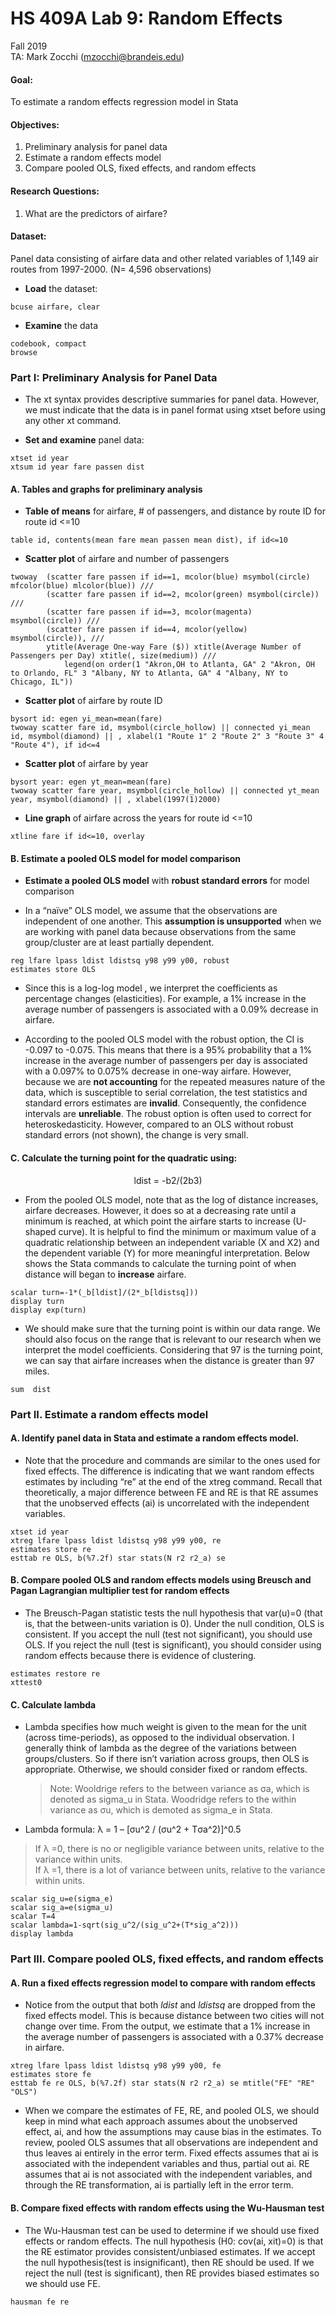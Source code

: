 # HS 409A Lab 9: Random Effects
Fall 2019  
TA: Mark Zocchi (mzocchi@brandeis.edu)


#### Goal:
To estimate a random effects regression model in Stata

#### Objectives: 
1.	Preliminary analysis for panel data
2.	Estimate a random effects model
3.	Compare pooled OLS, fixed effects, and random effects

#### Research Questions: 
1)	What are the predictors of airfare? 

#### Dataset:
Panel data consisting of airfare data and other related variables of 1,149 air routes from 1997-2000. (N= 4,596 observations)

* **Load** the dataset:
```
bcuse airfare, clear
```
* **Examine** the data
```
codebook, compact
browse
```

### Part I: Preliminary Analysis for Panel Data
* The xt syntax provides descriptive summaries for panel data.  However, we must indicate that the data is in panel format using xtset before using any other xt command.

* **Set and examine** panel data:
```
xtset id year
xtsum id year fare passen dist
```

#### A.	Tables and graphs for preliminary analysis
* **Table of means** for airfare, # of passengers, and distance by route ID for route id <=10
```
table id, contents(mean fare mean passen mean dist), if id<=10
```

* **Scatter plot** of airfare and number of passengers  
```
twoway  (scatter fare passen if id==1, mcolor(blue) msymbol(circle) mfcolor(blue) mlcolor(blue)) /// 
		(scatter fare passen if id==2, mcolor(green) msymbol(circle)) ///
		(scatter fare passen if id==3, mcolor(magenta) msymbol(circle)) ///
		(scatter fare passen if id==4, mcolor(yellow) msymbol(circle)), ///
		ytitle(Average One-way Fare ($)) xtitle(Average Number of Passengers per Day) xtitle(, size(medium)) ///
			legend(on order(1 "Akron,OH to Atlanta, GA" 2 "Akron, OH to Orlando, FL" 3 "Albany, NY to Atlanta, GA" 4 "Albany, NY to Chicago, IL"))
```

* **Scatter plot** of airfare by route ID
```
bysort id: egen yi_mean=mean(fare)
twoway scatter fare id, msymbol(circle_hollow) || connected yi_mean id, msymbol(diamond) || , xlabel(1 "Route 1" 2 "Route 2" 3 "Route 3" 4 "Route 4"), if id<=4
```
* **Scatter plot** of airfare by year 
```
bysort year: egen yt_mean=mean(fare)
twoway scatter fare year, msymbol(circle_hollow) || connected yt_mean year, msymbol(diamond) || , xlabel(1997(1)2000)
```
* **Line graph** of airfare across the years for route id <=10
```
xtline fare if id<=10, overlay
```

#### B. Estimate a pooled OLS model for model comparison

* **Estimate a pooled OLS model** with **robust standard errors** for model comparison 

* In a “naïve” OLS model, we assume that the observations are independent of one another.  This **assumption is unsupported** when we are working with panel data because observations from the same group/cluster are at least partially dependent.  
```
reg lfare lpass ldist ldistsq y98 y99 y00, robust
estimates store OLS
```
* Since this is a log-log model , we interpret the coefficients as percentage changes (elasticities).  For example, a 1% increase in the average number of passengers is associated with a 0.09% decrease in airfare.

* According to the pooled OLS model with the robust option, the CI is -0.097 to -0.075. This means that there is a 95% probability that a 1% increase in the average number of passengers per day is associated with a 0.097% to 0.075% decrease in one-way airfare.  However, because we are **not accounting** for the repeated measures nature of the data, which is susceptible to serial correlation, the test statistics and standard errors estimates are **invalid**.  Consequently, the confidence intervals are **unreliable**. The robust option is often used to correct for heteroskedasticity.  However, compared to an OLS without robust standard errors (not shown), the change is very small.  

#### C. Calculate the turning point for the quadratic using:
<p align="center"> ldist = -b2/(2b3) </p>

* From the pooled OLS model, note that as the log of distance increases, airfare decreases.  However, it does so at a decreasing rate until a minimum is reached, at which point the airfare starts to increase (U-shaped curve).   It is helpful to find the minimum or maximum value of a quadratic relationship between an independent variable (X and X2) and the dependent variable (Y) for more meaningful interpretation. Below shows the Stata commands to calculate the turning point of when distance will began to **increase** airfare.
```
scalar turn=-1*(_b[ldist]/(2*_b[ldistsq]))
display turn
display exp(turn)
```
* We should make sure that the turning point is within our data range. We should also focus on the range that is relevant to our research when we interpret the model coefficients.  Considering that 97 is the turning point, we can say that airfare increases when the distance is greater than 97 miles.
```
sum  dist
```

### Part II. Estimate a random effects model
#### A.	Identify panel data in Stata and estimate a random effects model.
* Note that the procedure and commands are similar to the ones used for fixed effects. The difference is indicating that we want random effects estimates by including “re” at the end of the xtreg command.    Recall that theoretically, a major difference between FE and RE is that RE assumes that the unobserved effects (ai) is uncorrelated with the independent variables. 
```
xtset id year
xtreg lfare lpass ldist ldistsq y98 y99 y00, re
estimates store re
esttab re OLS, b(%7.2f) star stats(N r2 r2_a) se
```

#### B. Compare pooled OLS and random effects models using Breusch and Pagan Lagrangian multiplier test for random effects
* The Breusch-Pagan statistic tests the null hypothesis that var(u)=0 (that is, that the between-units variation is 0). Under the null condition, OLS is consistent. If you accept the null (test not significant), you should use OLS. If you reject the null (test is significant), you should consider using random effects because there is evidence of clustering.
```
estimates restore re
xttest0
```

#### C. Calculate lambda
* Lambda specifies how much weight is given to the mean for the unit (across time-periods), as opposed to the individual observation. I generally think of lambda as the degree of the variations between groups/clusters. So if there isn’t variation across groups, then OLS is appropriate.  Otherwise, we should consider fixed or random effects.

  >Note: Wooldrige refers to the between variance as σa, which is denoted as sigma_u in Stata. Woodridge refers to the within variance as σu, which is demoted as sigma_e in Stata.

* Lambda formula: λ = 1 –   [σu^2  / (σu^2 + Tσa^2)]^0.5  
> If λ =0, there is no or negligible variance between units, relative to the variance within units.  
If λ =1, there is a lot of variance between units, relative to the variance within units.

````
scalar sig_u=e(sigma_e)
scalar sig_a=e(sigma_u)
scalar T=4
scalar lambda=1-sqrt(sig_u^2/(sig_u^2+(T*sig_a^2)))
display lambda
````

### Part III. Compare pooled OLS, fixed effects, and random effects

#### A. Run a fixed effects regression model to compare with random effects
* Notice from the output that both *ldist* and *ldistsq* are dropped from the fixed effects model.  This is because distance between two cities will not change over time.  From the output, we estimate that a 1% increase in the average number of passengers is associated with a 0.37% decrease in airfare.  
```
xtreg lfare lpass ldist ldistsq y98 y99 y00, fe
estimates store fe
esttab fe re OLS, b(%7.2f) star stats(N r2 r2_a) se mtitle("FE" "RE" "OLS")
```
* When we compare the estimates of FE, RE, and pooled OLS, we should keep in mind what each approach assumes about the unobserved effect, ai, and how the assumptions may cause bias in the estimates.  To review, pooled OLS assumes that all observations are independent and thus leaves ai entirely in the error term.  Fixed effects assumes that ai is associated with the independent variables and thus, partial out ai.  RE assumes that ai is not associated with the independent variables, and through the RE transformation, ai is partially left in the error term.  

#### B. Compare fixed effects with random effects using the Wu-Hausman test
* The Wu-Hausman test can be used to determine if we should use fixed effects or random effects.  The null hypothesis (H0: cov(ai, xit)=0) is that the RE estimator provides consistent/unbiased estimates. If we accept the null hypothesis(test is insignificant), then RE should be used. If we reject the null (test is significant), then RE provides biased estimates so we should use FE. 
```
hausman fe re
```
